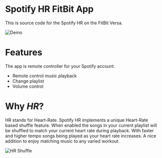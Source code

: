Spotify HR FitBit App
=====================

This is source code for the Spotify HR on the FitBit Versa.

![Demo](https://image.ibb.co/m4UNqy/image.png)

Features
========

The app is remote controller for your Spotify account.

 - Remote control music playback
 - Change playlist
 - Volume control
 
Why *HR*?
=========

HR stands for Heart-Rate. Spotify HR implements a unique Heart-Rate based shuffle feature.
When enabled the songs in your current playlist will be shuffled to match your current heart rate during playback.
With faster and higher tempo songs being played as your heart rate increases.
A nice addition to enjoy matching music to any varied workout.

![HR Shuffle](https://image.ibb.co/daFFcd/image.png)